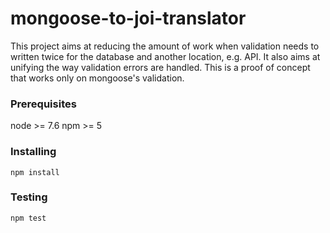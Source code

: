 # mongoose-to-joi-translator

This project aims at reducing the amount of work when validation needs to written twice for the database and another location, e.g. API. It also aims at unifying the way validation errors are handled. This is a proof of concept that works only on mongoose's validation.

### Prerequisites

node >= 7.6
npm >= 5


### Installing

```
npm install
```

### Testing

```
npm test
```